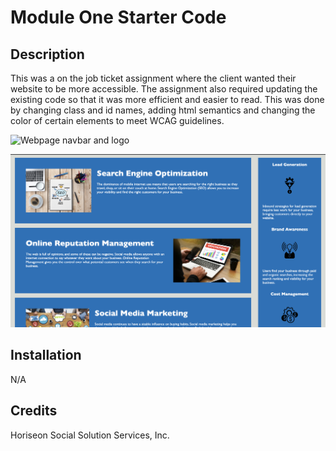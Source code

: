 # Module One Starter Code

## Description

 This was a on the job ticket assignment where the client wanted their website to be more accessible. The assignment also required updating the existing code so that it was more efficient and easier to read. This was done by changing class and id names, adding html semantics and changing the color of certain elements to meet WCAG guidelines.

![Webpage navbar and logo](assets/module-one-imgs/Screen%20Shot%202022-12-07%20at%2011.42.48%20AM.png)

![Homepage main content](assets/module-one-imgs/Screen%20Shot%202022-12-07%20at%2011.43.03%20AM.png)

## Installation 

N/A

## Credits

Horiseon Social Solution Services, Inc.

